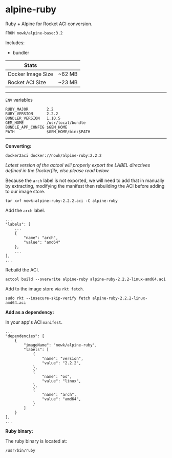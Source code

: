 # alpine-ruby

Ruby + Alpine for Rocket ACI conversion.

    FROM nowk/alpine-base:3.2


Includes:

* bundler


| Stats             |         |
| ----------------- | ------- |
| Docker Image Size | ~62 MB  |
| Rocket ACI Size   | ~23 MB  |

---

`ENV` variables

    RUBY_MAJOR        2.2
    RUBY_VERSION      2.2.2
    BUNDLER_VERSION   1.10.5
    GEM_HOME          /usr/local/bundle
    BUNDLE_APP_CONFIG $GEM_HOME
    PATH              $GEM_HOME/bin:$PATH

---

__Converting:__

    docker2aci docker://nowk/alpine-ruby:2.2.2

*Latest version of the actool will properly export the LABEL directives defined 
in the Dockerfile, else please read below.*

Because the `arch` label is not exported, we will need to add that in manually 
by extracting, modifying the manifest then rebuilding the ACI before adding to
our image store.

    tar xvf nowk-alpine-ruby-2.2.2.aci -C alpine-ruby

Add the `arch` label.

    ...
    "labels": [
        ...
        {
            "name": "arch",
            "value": "amd64"
        },
        ...
    ],
    ...

Rebuild the ACI.

    actool build --overwrite alpine-ruby alpine-ruby-2.2.2-linux-amd64.aci

Add to the image store via `rkt fetch`.

    sudo rkt --insecure-skip-verify fetch alpine-ruby-2.2.2-linux-amd64.aci

__Add as a dependency:__

In your app's ACI `manifest`.

    ...
    "dependencies": [
        {
            "imageName": "nowk/alpine-ruby",
            "labels": [
                {
                    "name": "version",
                    "value": "2.2.2",
                },
                {
                    "name": "os",
                    "value": "linux",
                },
                {
                    "name": "arch",
                    "value": "amd64",
                }
            ]
        }
    ],
    ...

__Ruby binary:__

The ruby binary is located at:

    /usr/bin/ruby

